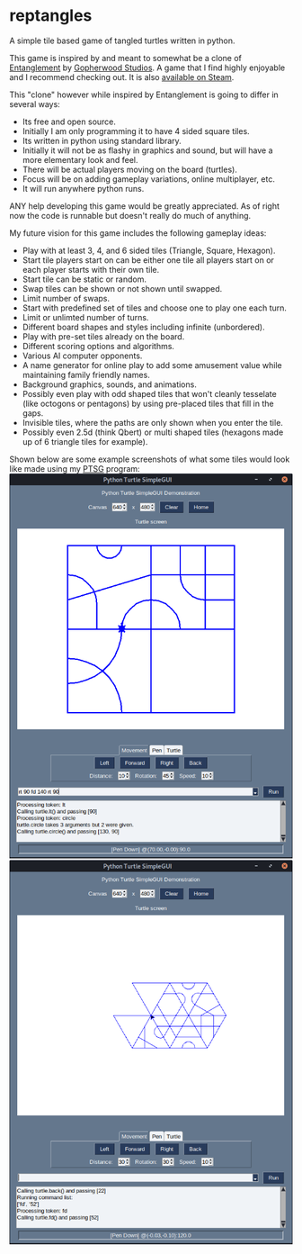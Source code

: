 # reptangles
A simple tile based game of tangled turtles written in python.

This game is inspired by and meant to somewhat be a clone of [Entanglement](https://entanglement.gopherwoodstudios.com/) by [Gopherwood Studios](https://www.gopherwoodstudios.com/). A game that I find highly enjoyable and I recommend checking out. It is also [available on Steam](https://steamcommunity.com/app/719140).

This "clone" however while inspired by Entanglement is going to differ in several ways: 

* Its free and open source.
* Initially I am only programming it to have 4 sided square tiles.
* Its written in python using standard library.
* Initially it will not be as flashy in graphics and sound, but will have a more elementary look and feel.
* There will be actual players moving on the board (turtles).
* Focus will be on adding gameplay variations, online multiplayer, etc.
* It will run anywhere python runs.
  
ANY help developing this game would be greatly appreciated. As of right now the code is runnable but doesn't really do much of anything.

My future vision for this game includes the following gameplay ideas:

* Play with at least 3, 4, and 6 sided tiles (Triangle, Square, Hexagon).
* Start tile players start on can be either one tile all players start on or each player starts with their own tile.
* Start tile can be static or random.
* Swap tiles can be shown or not shown until swapped.
* Limit number of swaps.
* Start with predefined set of tiles and choose one to play one each turn.
* Limit or unlimted number of turns.
* Different board shapes and styles including infinite (unbordered).
* Play with pre-set tiles already on the board.
* Different scoring options and algorithms.
* Various AI computer opponents.
* A name generator for online play to add some amusement value while maintaining family friendly names.
* Background graphics, sounds, and animations.
* Possibly even play with odd shaped tiles that won't cleanly tesselate (like octogons or pentagons) by using pre-placed tiles that fill in the gaps.
* Invisible tiles, where the paths are only shown when you enter the tile.
* Possibly even 2.5d (think Qbert) or multi shaped tiles (hexagons made up of 6 triangle tiles for example).

Shown below are some example screenshots of what some tiles would look like made using my [PTSG](https://github.com/enveezee/ptsg) program:
![Square Tiles](SquareTiles.png?raw=true "Square Tiles")
![Triangle Tiles](TriangleTiles.png?raw=true "Triangle Tiles")
